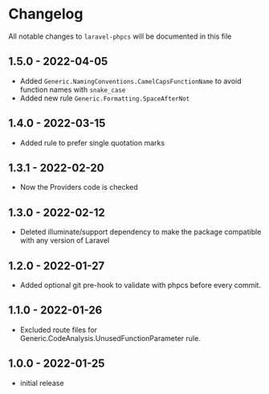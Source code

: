 # Changelog

All notable changes to `laravel-phpcs` will be documented in this file

## 1.5.0 - 2022-04-05

- Added `Generic.NamingConventions.CamelCapsFunctionName` to avoid function names with `snake_case`
- Added new rule `Generic.Formatting.SpaceAfterNot`

## 1.4.0 - 2022-03-15

- Added rule to prefer single quotation marks

## 1.3.1 - 2022-02-20

- Now the Providers code is checked

## 1.3.0 - 2022-02-12

- Deleted illuminate/support dependency to make the package compatible with any version of Laravel

## 1.2.0 - 2022-01-27

- Added optional git pre-hook to validate with phpcs before every commit.

## 1.1.0 - 2022-01-26

- Excluded route files for Generic.CodeAnalysis.UnusedFunctionParameter rule.

## 1.0.0 - 2022-01-25

- initial release
